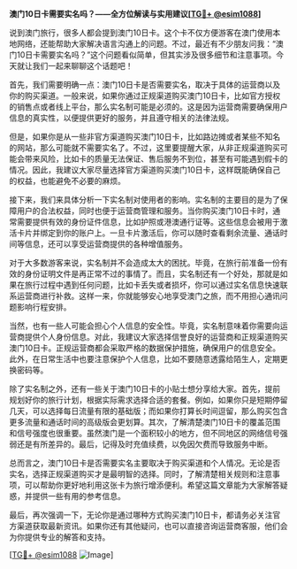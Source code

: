 **澳门10日卡需要实名吗？——全方位解读与实用建议[[TG💪+ @esim1088](https://t.me/s/esim1088)]**

说到澳门旅行，很多人都会提到澳门10日卡。这个卡不仅方便游客在澳门使用本地网络，还能帮助大家解决语言沟通上的问题。不过，最近有不少朋友问我：“澳门10日卡需要实名吗？”这个问题看似简单，但其实涉及很多细节和注意事项。今天就让我们一起来聊聊这个话题吧！

首先，我们需要明确一点：澳门10日卡是否需要实名，取决于具体的运营商以及你的购买渠道。一般来说，如果你通过正规渠道购买澳门10日卡，比如官方授权的销售点或者线上平台，那么实名制可能是必须的。这是因为运营商需要确保用户信息的真实性，以便提供更好的服务，并且遵守相关的法律法规。

但是，如果你是从一些非官方渠道购买澳门10日卡，比如路边摊或者某些不知名的网站，那么可能就不需要实名了。不过，这里要提醒大家，从非正规渠道购买可能会带来风险，比如卡的质量无法保证、售后服务不到位，甚至有可能遇到假卡的情况。因此，我建议大家尽量选择官方渠道购买澳门10日卡，这样既能确保自己的权益，也能避免不必要的麻烦。

接下来，我们来具体分析一下实名制对使用者的影响。实名制的主要目的是为了保障用户的合法权益，同时也便于运营商管理和服务。当你购买澳门10日卡时，通常需要提供有效的身份证件信息，比如护照或港澳通行证等。这些信息会被用于激活卡片并绑定到你的账户上。一旦卡片激活后，你可以随时查看剩余流量、通话时间等信息，还可以享受运营商提供的各种增值服务。

对于大多数游客来说，实名制并不会造成太大的困扰。毕竟，在旅行前准备一份有效的身份证明文件是再正常不过的事情了。而且，实名制还有一个好处，那就是如果在旅行过程中遇到任何问题，比如卡丢失或者损坏，你可以通过实名信息快速联系运营商进行补救。这样一来，你就能够安心地享受澳门之旅，而不用担心通讯问题影响行程安排。

当然，也有一些人可能会担心个人信息的安全性。毕竟，实名制意味着你需要向运营商提供个人身份信息。对此，我建议大家选择信誉良好的运营商和正规渠道购买澳门10日卡。正规运营商都会采取严格的数据保护措施，确保用户的信息安全。此外，在日常生活中也要注意保护个人信息，比如不要随意透露给陌生人，定期更换密码等。

除了实名制之外，还有一些关于澳门10日卡的小贴士想分享给大家。首先，提前规划好你的旅行计划，根据实际需求选择合适的套餐。例如，如果你只是短期停留几天，可以选择每日流量有限的基础版；而如果你打算长时间逗留，那么购买包含更多流量和通话时间的高级版会更划算。其次，了解清楚澳门10日卡的覆盖范围和信号强度也很重要。虽然澳门是一个面积较小的地方，但不同地区的网络信号强弱还是有所差异的。最后，记得及时充值续费，以免因欠费而导致服务中断。

总而言之，澳门10日卡是否需要实名主要取决于购买渠道和个人情况。无论是否实名，选择正规渠道购买才是最明智的选择。同时，了解清楚相关规则和注意事项，可以帮助你更好地利用这张卡为旅行增添便利。希望这篇文章能为大家解答疑惑，并提供一些有用的参考信息。

最后，再次强调一下，无论你是通过哪种方式购买澳门10日卡，都请务必关注官方渠道获取最新资讯。如果你还有其他疑问，也可以直接咨询运营商客服，他们会为你提供专业的解答和支持。

[[TG💪+ @esim1088](https://t.me/s/esim1088) ![Image](https://i.postimg.cc/4NQfJmqS/Snipaste-2025-05-13-00-14-12.png)]